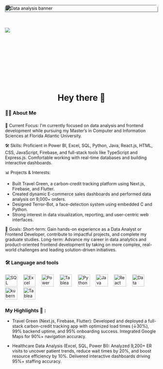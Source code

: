 <div style="position: relative; width: 100%; height: 250px; overflow: hidden; border-radius: 8px;">
  <img src="https://github.com/user-attachments/assets/9964ef21-c254-4d7b-8885-93500b7ea3f4" 
       alt="Data analysis banner" 
       style="width: 100%; height: 30%; object-fit: cover; filter: brightness(0.4); />


###

<div align="center">
  <img src="https://visitor-badge.laobi.icu/badge?page_id=maurodesouza.maurodesouza&"  />
</div>

###

<h1 align="center">Hey there 👋</h1>

###
<h3 align="left">👩‍💻  About Me</h3>

###

<p align="left">🌟 Current Focus: I'm currently focused on data analysis and frontend development while pursuing my Master’s in Computer and Information Sciences at Florida Atlantic University.

🛠️ Skills: Proficient in  Power BI, Excel, SQL, Python, Java, React.js, HTML, CSS, JavaScript, Firebase, and full-stack tools like TypeScript and Express.js. Comfortable working with real-time databases and building interactive dashboards.

📊 Projects & Interests:

- Built Travel Green, a carbon-credit tracking platform using Next.js, Firebase, and Flutter.
- Created dynamic E-commerce sales dashboards and performed data analysis on 9,000+ orders.
- Designed Terror-Bot, a face-detection system using embedded C and Python.
- Strong interest in data visualization, reporting, and user-centric web interfaces.

🎯 Goals:
Short-term: Gain hands-on experience as a Data Analyst or Frontend Developer, contribute to impactful projects, and complete my graduate studies.
Long-term: Advance my career in data analytics and product-oriented frontend development by taking on more complex, real-world challenges and leading solution-driven initiatives.</p>

###

<h3 align="left">🛠 Language and tools</h3>

###

<div align="left">
  <img src="https://github.com/user-attachments/assets/52fb62d9-9621-4739-8cee-392f535fbb24" height="40" alt="SQL logo"  />
  <img width="12" />
  <img src="https://github.com/user-attachments/assets/ff44fbb8-5c4f-4cfa-8999-b1e4426bbf24" height="40" alt="Excel logo"  />
  <img width="12" />
  <img src="https://github.com/user-attachments/assets/ed6ebcaa-ca91-4579-b4d5-d7f66617e3b9" height="40" alt="Power BI logo"  />
  <img width="12" />
  <img src="https://github.com/user-attachments/assets/3d3dc0ac-eb19-47d4-89cf-9099d24738c5" height="40" alt="Tableau logo"  />
  <img width="12" />
  <img src="https://github.com/user-attachments/assets/25f546e2-be53-4e8f-8852-bfb4b169b460" height="40" alt="Python logo"  />
  <img width="12" />
  <img src="https://github.com/user-attachments/assets/b22e0011-077d-4a2a-b7be-cb6919ab421e" height="40" alt="Java logo"  />
  <img width="12" />
  <img src="https://github.com/user-attachments/assets/0b90162a-2f53-4061-a1f1-e67b545a5274"  height="40" alt="React logo"  />
  <img width="12" />
  <img src="https://github.com/user-attachments/assets/573471cd-9863-43ac-acc6-eb85750b30e6" height="40" alt="Data Visualization logo"  />
  <img width="12" />
  <img src="https://github.com/user-attachments/assets/195c2b5c-19ce-4f65-b2f7-09e1b1716f4b" height="40" alt="kubernetes logo"  />
  <img width="12" />
  <img src="https://github.com/user-attachments/assets/3d3dc0ac-eb19-47d4-89cf-9099d24738c5" height="40" alt="Tableau logo"  />
</div>

###

<h3 align="left"> My Highlights 🌟 :</h3>

- Travel Green (Next.js, Firebase, Flutter): Developed and deployed a full-stack carbon-credit tracking app with optimized load times (↓30%), 99% backend uptime, and 95% onboarding success. Integrated Google Maps for 90%+ navigation accuracy.


- Healthcare Data Analysis (Excel, SQL, Power BI): Analyzed 9,200+ ER visits to uncover patient trends, reduce wait times by 20%, and boost resource efficiency by 10%. Delivered interactive dashboards driving 95%+ staffing accuracy.


###



